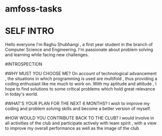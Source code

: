 # amfoss-tasks



# SELF INTRO
Hello everyone
I'm Raghu Shubhangi , a first year student in the branch of Computer Science and Engineering. I'm passionate about problem solving and learning while facing new challenges.






#INTROSPECTION



#WHY MUST YOU CHOOSE ME?
On account of technological advancement , the situations in which programming is used are multifold , thus providing a coding enthusiast like me much to work on. With my aptitude and attitude , I hope to find solutions to some critical problems which hold great relevance in today's world.



#WHAT'S YOUR PLAN FOR THE NEXT 6 MONTHS?
I wish to improve my coding and problem solving skills and become a better version of myself.



#HOW WOULD YOU CONTRIBUTE BACK TO THE CLUB?
I would involve in all activities of the club and participate actively with team spirit , with a view to improve my overall performance as well as the image of the club

